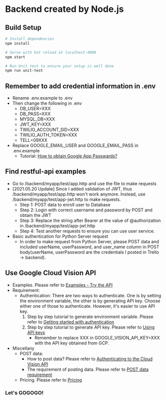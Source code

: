 # Backend created by Node.js

## Build Setup
```bash
# Install dependencies
npm install

# Serve with hot reload at localhost:4000
npm start

# Run Unit test to ensure your setup is well done
npm run unit-test
```
## Remember to add credential information in .env
- Rename .env.example to .env
- Then change the following in .env
    - DB_USER=XXX
    - DB_PASS=XXX
    - MYSQL_DB=XXX
    - JWT_KEY=XXX
    - TWILIO_ACCOUNT_SID=XXX
    - TWILIO_AUTH_TOKEN=XXX
    - TELL=09XXX
- Replace GOOGLE_EMAIL_USER and GOOGLE_EMAIL_PASS in .env.example
    - Tutorial: [How to obtain Google App Passwards?](https://lininu.blogspot.com/2017/09/NodeJSSendMailService.html)

## Find restful-api examples
- Go to /backend/myapp/test/app.http and use the file to make requests
- [2021.05.20 Update] Since I added validation of JWT, thus /backend/myapp/test/app.http won't work anymore. Instead, use /backend/myapp/test/app-jwt.http to make requests.
    - Step 1: POST data to enroll user to Database 
    - Step 2: Login with correct username and password by POST and obtain the JWT 
    - Step 3: Replace the string after Bearer at the value of @authorization in /backend/myapp/test/app-jwt.http
    - Step 4: Test another requests to ensure you can use user service.
- Basic authentication for Python Server request
    - In order to make request from Python Server, please POST data and included userName, userPassword, and user_name column in POST body(userName, userPassword are the credentials I posted in Trello -> backend).

## Use Google Cloud Vision API
- Examples. Please refer to [Examples - Try the API](https://cloud.google.com/vision/)
- Requirement:
    - Authentication: There are two ways to authenticate. One is by setting the environment variable, the other is by generating API key. Choose either one of those to authenticate. However, it's easier to use API key. 
        1. Step by step tutorial to generate environment variable. Please refer to [Getting started with authentication](https://cloud.google.com/docs/authentication/getting-started)
        2. Step by step tutorial to generate API key. Please refer to [Using API keys](https://cloud.google.com/docs/authentication/api-keys)
            - Remember to replace XXX in GOOGLE_VISION_API_KEY=XXX with the API key obtained from GCP.
- Miscellany
    - POST data:
        - How to post data? Please refer to [Authenticating to the Cloud Vision API](https://cloud.google.com/vision/product-search/docs/auth)
        - The requirement of posting data. Please refer to [POST data requirement](https://cloud.google.com/vision/docs/request)
    - Pricing. Please refer to [Pricing](https://cloud.google.com/vision/pricing)
    


### Let's GOGOGO!
